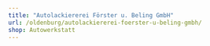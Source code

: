 ```yaml
---
title: "Autolackiererei Förster u. Beling GmbH"
url: /oldenburg/autolackiererei-foerster-u-beling-gmbh/
shop: Autowerkstatt
---
```

